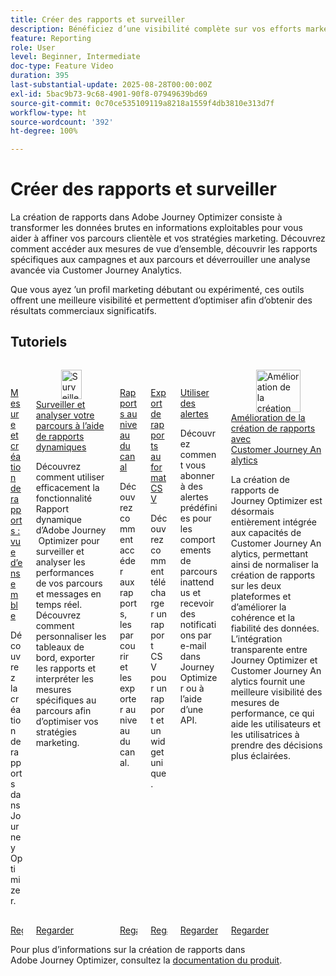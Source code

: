 ```yaml
---
title: Créer des rapports et surveiller
description: Bénéficiez d’une visibilité complète sur vos efforts marketing grâce à la fonctionnalité de création de rapports d’Adobe Journey Optimizer (AJO). Découvrez comment accéder aux mesures de vue d’ensemble, découvrir les rapports spécifiques aux campagnes et aux parcours et déverrouiller une analyse avancée via Customer Journey Analytics.
feature: Reporting
role: User
level: Beginner, Intermediate
doc-type: Feature Video
duration: 395
last-substantial-update: 2025-08-28T00:00:00Z
exl-id: 5bac9b73-9c68-4901-90f8-07949639bd69
source-git-commit: 0c70ce535109119a8218a1559f4db3810e313d7f
workflow-type: ht
source-wordcount: '392'
ht-degree: 100%

---
```


# Créer des rapports et surveiller

La création de rapports dans Adobe Journey Optimizer consiste à transformer les données brutes en informations exploitables pour vous aider à affiner vos parcours clientèle et vos stratégies marketing. Découvrez comment accéder aux mesures de vue d’ensemble, découvrir les rapports spécifiques aux campagnes et aux parcours et déverrouiller une analyse avancée via Customer Journey Analytics.

Que vous ayez ’un profil marketing débutant ou expérimenté, ces outils offrent une meilleure visibilité et permettent d’optimiser afin d’obtenir des résultats commerciaux significatifs.

## Tutoriels

<!-- CARDS
* https://experienceleague.adobe.com/fr/docs/journey-optimizer-learn/tutorials/report-and-monitor/measurement-and-reporting-overview
* https://experienceleague.adobe.com/fr/docs/journey-optimizer-learn/tutorials/report-and-monitor/monitor-and-analyze-your-journey-with-live-reports
* https://experienceleague.adobe.com/fr/docs/journey-optimizer-learn/tutorials/report-and-monitor/channel-level-reports
* https://experienceleague.adobe.com/fr/docs/journey-optimizer-learn/tutorials/report-and-monitor/export-reports-in-csv-format
* https://experienceleague.adobe.com/fr/docs/journey-optimizer-learn/tutorials/report-and-monitor/alerts
* https://experienceleague.adobe.com/fr/docs/journey-optimizer-learn/tutorials/report-and-monitor/enhanced-reporting-with-customer-journey-analytics
-->
<!-- START CARDS HTML - DO NOT MODIFY BY HAND -->
<div class="columns">
    <div class="column is-half-tablet is-half-desktop is-one-third-widescreen" aria-label="Measurement & Reporting - Overview">
        <div class="card" style="height: 100%; display: flex; flex-direction: column; height: 100%;">
            <div class="card-image">
                <figure class="image x-is-16by9">
                    <a href="https://experienceleague.adobe.com/fr/docs/journey-optimizer-learn/tutorials/report-and-monitor/measurement-and-reporting-overview" title="Mesure et création de rapports : vue d’ensemble" target="_blank" rel="referrer">
                        <img class="is-bordered-r-small" src="https://video.tv.adobe.com/v/3432673/?format=jpeg&nocache=1756406406381" alt="Mesure et création de rapports : vue d’ensemble"
                             style="width: 100%; aspect-ratio: 16 / 9; object-fit: cover; overflow: hidden; display: block; margin: auto;">
                    </a>
                </figure>
            </div>
            <div class="card-content is-padded-small" style="display: flex; flex-direction: column; flex-grow: 1; justify-content: space-between;">
                <div class="top-card-content">
                    <p class="headline is-size-6 has-text-weight-bold">
                        <a href="https://experienceleague.adobe.com/fr/docs/journey-optimizer-learn/tutorials/report-and-monitor/measurement-and-reporting-overview" target="_blank" rel="referrer" title="Mesure et création de rapports : vue d’ensemble">Mesure et création de rapports : vue d’ensemble</a>
                    </p>
                    <p class="is-size-6">Découvrez la création de rapports dans Journey Optimizer.</p>
                </div>
                <a href="https://experienceleague.adobe.com/fr/docs/journey-optimizer-learn/tutorials/report-and-monitor/measurement-and-reporting-overview" target="_blank" rel="referrer" class="spectrum-Button spectrum-Button--outline spectrum-Button--primary spectrum-Button--sizeM" style="align-self: flex-start; margin-top: 1rem;">
                    <span class="spectrum-Button-label has-no-wrap has-text-weight-bold">Regarder</span>
                </a>
            </div>
        </div>
    </div>
    <div class="column is-half-tablet is-half-desktop is-one-third-widescreen" aria-label="Monitor and analyze your journey with live reports">
        <div class="card" style="height: 100%; display: flex; flex-direction: column; height: 100%;">
            <div class="card-image">
                <figure class="image x-is-16by9">
                    <a href="https://experienceleague.adobe.com/fr/docs/journey-optimizer-learn/tutorials/report-and-monitor/monitor-and-analyze-your-journey-with-live-reports" title="Surveiller et analyser votre parcours à l’aide de rapports dynamiques" target="_blank" rel="referrer">
                        <img class="is-bordered-r-small" src="https://video.tv.adobe.com/v/3470709/?format=jpeg&nocache=1756406406388" alt="Surveiller et analyser votre parcours à l’aide de rapports dynamiques"
                             style="width: 100%; aspect-ratio: 16 / 9; object-fit: cover; overflow: hidden; display: block; margin: auto;">
                    </a>
                </figure>
            </div>
            <div class="card-content is-padded-small" style="display: flex; flex-direction: column; flex-grow: 1; justify-content: space-between;">
                <div class="top-card-content">
                    <p class="headline is-size-6 has-text-weight-bold">
                        <a href="https://experienceleague.adobe.com/fr/docs/journey-optimizer-learn/tutorials/report-and-monitor/monitor-and-analyze-your-journey-with-live-reports" target="_blank" rel="referrer" title="Surveiller et analyser votre parcours à l’aide de rapports dynamiques">Surveiller et analyser votre parcours à l’aide de rapports dynamiques</a>
                    </p>
                    <p class="is-size-6">Découvrez comment utiliser efficacement la fonctionnalité Rapport dynamique d’Adobe Journey Optimizer pour surveiller et analyser les performances de vos parcours et messages en temps réel. Découvrez comment personnaliser les tableaux de bord, exporter les rapports et interpréter les mesures spécifiques au parcours afin d’optimiser vos stratégies marketing.</p>
                </div>
                <a href="https://experienceleague.adobe.com/fr/docs/journey-optimizer-learn/tutorials/report-and-monitor/monitor-and-analyze-your-journey-with-live-reports" target="_blank" rel="referrer" class="spectrum-Button spectrum-Button--outline spectrum-Button--primary spectrum-Button--sizeM" style="align-self: flex-start; margin-top: 1rem;">
                    <span class="spectrum-Button-label has-no-wrap has-text-weight-bold">Regarder</span>
                </a>
            </div>
        </div>
    </div>
    <div class="column is-half-tablet is-half-desktop is-one-third-widescreen" aria-label="Channel level reports">
        <div class="card" style="height: 100%; display: flex; flex-direction: column; height: 100%;">
            <div class="card-image">
                <figure class="image x-is-16by9">
                    <a href="https://experienceleague.adobe.com/fr/docs/journey-optimizer-learn/tutorials/report-and-monitor/channel-level-reports" title="Rapports au niveau du canal" target="_blank" rel="referrer">
                        <img class="is-bordered-r-small" src="https://video.tv.adobe.com/v/3424537/?format=jpeg&nocache=1756406406387" alt="Rapports au niveau du canal"
                             style="width: 100%; aspect-ratio: 16 / 9; object-fit: cover; overflow: hidden; display: block; margin: auto;">
                    </a>
                </figure>
            </div>
            <div class="card-content is-padded-small" style="display: flex; flex-direction: column; flex-grow: 1; justify-content: space-between;">
                <div class="top-card-content">
                    <p class="headline is-size-6 has-text-weight-bold">
                        <a href="https://experienceleague.adobe.com/fr/docs/journey-optimizer-learn/tutorials/report-and-monitor/channel-level-reports" target="_blank" rel="referrer" title="Rapports au niveau du canal">Rapports au niveau du canal</a>
                    </p>
                    <p class="is-size-6">Découvrez comment accéder aux rapports, les parcourir et les exporter au niveau du canal.</p>
                </div>
                <a href="https://experienceleague.adobe.com/fr/docs/journey-optimizer-learn/tutorials/report-and-monitor/channel-level-reports" target="_blank" rel="referrer" class="spectrum-Button spectrum-Button--outline spectrum-Button--primary spectrum-Button--sizeM" style="align-self: flex-start; margin-top: 1rem;">
                    <span class="spectrum-Button-label has-no-wrap has-text-weight-bold">Regarder</span>
                </a>
            </div>
        </div>
    </div>
    <div class="column is-half-tablet is-half-desktop is-one-third-widescreen" aria-label="Export reports in CSV format">
        <div class="card" style="height: 100%; display: flex; flex-direction: column; height: 100%;">
            <div class="card-image">
                <figure class="image x-is-16by9">
                    <a href="https://experienceleague.adobe.com/fr/docs/journey-optimizer-learn/tutorials/report-and-monitor/export-reports-in-csv-format" title="Exporter des rapports au format CSV" target="_blank" rel="referrer">
                        <img class="is-bordered-r-small" src="https://video.tv.adobe.com/v/3424603/?format=jpeg&nocache=1756406406384" alt="Exporter des rapports au format CSV"
                             style="width: 100%; aspect-ratio: 16 / 9; object-fit: cover; overflow: hidden; display: block; margin: auto;">
                    </a>
                </figure>
            </div>
            <div class="card-content is-padded-small" style="display: flex; flex-direction: column; flex-grow: 1; justify-content: space-between;">
                <div class="top-card-content">
                    <p class="headline is-size-6 has-text-weight-bold">
                        <a href="https://experienceleague.adobe.com/fr/docs/journey-optimizer-learn/tutorials/report-and-monitor/export-reports-in-csv-format" target="_blank" rel="referrer" title="Exporter des rapports au format CSV">Export de rapports au format CSV</a>
                    </p>
                    <p class="is-size-6">Découvrez comment télécharger un rapport CSV pour un rapport et un widget unique.</p>
                </div>
                <a href="https://experienceleague.adobe.com/fr/docs/journey-optimizer-learn/tutorials/report-and-monitor/export-reports-in-csv-format" target="_blank" rel="referrer" class="spectrum-Button spectrum-Button--outline spectrum-Button--primary spectrum-Button--sizeM" style="align-self: flex-start; margin-top: 1rem;">
                    <span class="spectrum-Button-label has-no-wrap has-text-weight-bold">Regarder</span>
                </a>
            </div>
        </div>
    </div>
    <div class="column is-half-tablet is-half-desktop is-one-third-widescreen" aria-label="Use alerts">
        <div class="card" style="height: 100%; display: flex; flex-direction: column; height: 100%;">
            <div class="card-image">
                <figure class="image x-is-16by9">
                    <a href="https://experienceleague.adobe.com/fr/docs/journey-optimizer-learn/tutorials/report-and-monitor/alerts" title="Utiliser des alertes" target="_blank" rel="referrer">
                        <img class="is-bordered-r-small" src="https://video.tv.adobe.com/v/336218?format=jpeg&nocache=1756406406387" alt="Utiliser des alertes"
                             style="width: 100%; aspect-ratio: 16 / 9; object-fit: cover; overflow: hidden; display: block; margin: auto;">
                    </a>
                </figure>
            </div>
            <div class="card-content is-padded-small" style="display: flex; flex-direction: column; flex-grow: 1; justify-content: space-between;">
                <div class="top-card-content">
                    <p class="headline is-size-6 has-text-weight-bold">
                        <a href="https://experienceleague.adobe.com/fr/docs/journey-optimizer-learn/tutorials/report-and-monitor/alerts" target="_blank" rel="referrer" title="Utiliser des alertes">Utiliser des alertes</a>
                    </p>
                    <p class="is-size-6">Découvrez comment vous abonner à des alertes prédéfinies pour les comportements de parcours inattendus et recevoir des notifications par e-mail dans Journey Optimizer ou à l’aide d’une API.</p>
                </div>
                <a href="https://experienceleague.adobe.com/fr/docs/journey-optimizer-learn/tutorials/report-and-monitor/alerts" target="_blank" rel="referrer" class="spectrum-Button spectrum-Button--outline spectrum-Button--primary spectrum-Button--sizeM" style="align-self: flex-start; margin-top: 1rem;">
                    <span class="spectrum-Button-label has-no-wrap has-text-weight-bold">Regarder</span>
                </a>
            </div>
        </div>
    </div>
    <div class="column is-half-tablet is-half-desktop is-one-third-widescreen" aria-label="Enhanced reporting with Customer Journey Analytics">
        <div class="card" style="height: 100%; display: flex; flex-direction: column; height: 100%;">
            <div class="card-image">
                <figure class="image x-is-16by9">
                    <a href="https://experienceleague.adobe.com/fr/docs/journey-optimizer-learn/tutorials/report-and-monitor/enhanced-reporting-with-customer-journey-analytics" title="Amélioration de la création de rapports avec Customer Journey Analytics" target="_blank" rel="referrer">
                        <img class="is-bordered-r-small" src="https://video.tv.adobe.com/v/3430413/?format=jpeg&nocache=1756406406386" alt="Amélioration de la création de rapports avec Customer Journey Analytics"
                             style="width: 100%; aspect-ratio: 16 / 9; object-fit: cover; overflow: hidden; display: block; margin: auto;">
                    </a>
                </figure>
            </div>
            <div class="card-content is-padded-small" style="display: flex; flex-direction: column; flex-grow: 1; justify-content: space-between;">
                <div class="top-card-content">
                    <p class="headline is-size-6 has-text-weight-bold">
                        <a href="https://experienceleague.adobe.com/fr/docs/journey-optimizer-learn/tutorials/report-and-monitor/enhanced-reporting-with-customer-journey-analytics" target="_blank" rel="referrer" title="Amélioration de la création de rapports avec Customer Journey Analytics">Amélioration de la création de rapports avec Customer Journey Analytics</a>
                    </p>
                    <p class="is-size-6">La création de rapports de Journey Optimizer est désormais entièrement intégrée aux capacités de Customer Journey Analytics, permettant ainsi de normaliser la création de rapports sur les deux plateformes et d’améliorer la cohérence et la fiabilité des données. L’intégration transparente entre Journey Optimizer et Customer Journey Analytics fournit une meilleure visibilité des mesures de performance, ce qui aide les utilisateurs et les utilisatrices à prendre des décisions plus éclairées.</p>
                </div>
                <a href="https://experienceleague.adobe.com/fr/docs/journey-optimizer-learn/tutorials/report-and-monitor/enhanced-reporting-with-customer-journey-analytics" target="_blank" rel="referrer" class="spectrum-Button spectrum-Button--outline spectrum-Button--primary spectrum-Button--sizeM" style="align-self: flex-start; margin-top: 1rem;">
                    <span class="spectrum-Button-label has-no-wrap has-text-weight-bold">Regarder</span>
                </a>
            </div>
        </div>
    </div>
</div>
<!-- END CARDS HTML - DO NOT MODIFY BY HAND -->



Pour plus d’informations sur la création de rapports dans Adobe Journey Optimizer, consultez la [documentation du produit](https://experienceleague.adobe.com/fr/docs/journey-optimizer/using/reporting/reporting-landing-page).
